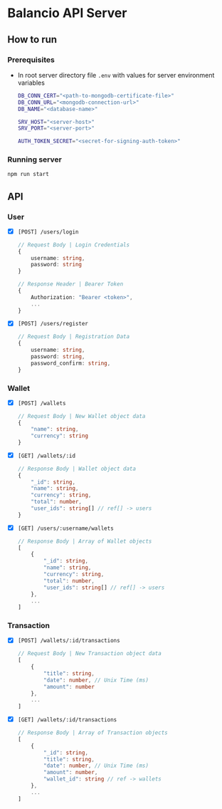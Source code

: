 # Balancio API Server

## How to run
### Prerequisites
- In root server directory file `.env` with values for server environment variables
    ```sh
    DB_CONN_CERT="<path-to-mongodb-certificate-file>"
    DB_CONN_URL="<mongodb-connection-url>"
    DB_NAME="<database-name>"

    SRV_HOST="<server-host>"
    SRV_PORT="<server-port>"

    AUTH_TOKEN_SECRET="<secret-for-signing-auth-token>"
    ```
### Running server
```sh
npm run start
```

## API

### User
- [X] `[POST] /users/login`
    ```ts
    // Request Body | Login Credentials
    {
        username: string,
        password: string
    }
    ```
    ```ts
    // Response Header | Bearer Token
    {
        Authorization: "Bearer <token>",
        ...
    }
    ```
- [X] `[POST] /users/register`
    ```ts
    // Request Body | Registration Data
    {
        username: string,
        password: string,
        password_confirm: string,
    }
    ```

### Wallet
- [X] `[POST] /wallets`
    ```ts
    // Request Body | New Wallet object data
    {
        "name": string,
        "currency": string
    }
    ```
- [X] `[GET] /wallets/:id`
    ```ts
    // Response Body | Wallet object data
    {
        "_id": string,
        "name": string,
        "currency": string,
        "total": number,
        "user_ids": string[] // ref[] -> users
    }
    ```
- [X] `[GET] /users/:username/wallets`
    ```ts
    // Response Body | Array of Wallet objects
    [
        {
            "_id": string,
            "name": string,
            "currency": string,
            "total": number,
            "user_ids": string[] // ref[] -> users
        },
        ...
    ]
    ```

### Transaction
- [X] `[POST] /wallets/:id/transactions`
    ```ts
    // Request Body | New Transaction object data
    [
        {
            "title": string,
            "date": number, // Unix Time (ms)
            "amount": number
        },
        ...
    ]
    ```
- [X] `[GET] /wallets/:id/transactions`
    ```ts
    // Response Body | Array of Transaction objects
    [
        {
            "_id": string,
            "title": string,
            "date": number, // Unix Time (ms)
            "amount": number,
            "wallet_id": string // ref -> wallets
        },
        ...
    ]
    ```